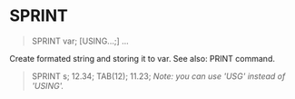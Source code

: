 # SPRINT

> SPRINT var; [USING...;] ...

Create formated string and storing it to var. See also: PRINT command.


> SPRINT s; 12.34; TAB(12); 11.23;
_Note: you can use 'USG' instead of 'USING'._


